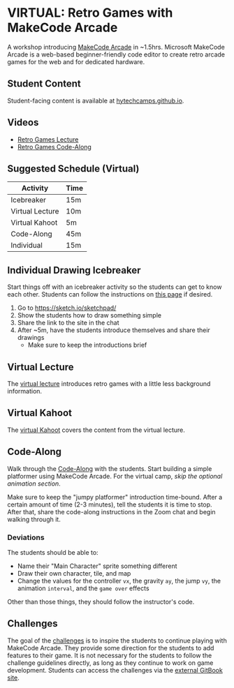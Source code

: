# VIRTUAL: Retro Games with MakeCode Arcade
A workshop introducing [MakeCode Arcade](https://arcade.makecode.com/) in ~1.5hrs. Microsoft MakeCode Arcade is a web-based beginner-friendly code editor to create retro arcade games for the web and for dedicated hardware.

## Student Content
Student-facing content is available at [hytechcamps.github.io](https://hytechcamps.github.io/retro-games).

## Videos
- [Retro Games Lecture](https://www.youtube.com/watch?v=Z9FmkPrxtHY&list=PL1P_sExxi-9NeogaTKc9lSzoUkqPuqHOT)
- [Retro Games Code-Along](https://www.youtube.com/watch?v=bzpnbTn7lOc&list=PL1P_sExxi-9NeogaTKc9lSzoUkqPuqHOT)

## Suggested Schedule (Virtual)

| Activity | Time |
|-|-|
| Icebreaker | 15m |
| Virtual Lecture | 10m |
| Virtual Kahoot | 5m |
| Code-Along | 45m |
| Individual | 15m |

## Individual Drawing Icebreaker
Start things off with an icebreaker activity so the students can get to know each other. Students can follow the instructions on [this page](Icebreaker.md) if desired.

1. Go to https://sketch.io/sketchpad/
1. Show the students how to draw something simple
1. Share the link to the site in the chat
1. After ~5m, have the students introduce themselves and share their drawings
    - Make sure to keep the introductions brief

## Virtual Lecture
The [virtual lecture](RetroGamesVirtual.pptx) introduces retro games with a little less background information.

## Virtual Kahoot
The [virtual Kahoot](https://create.kahoot.it/share/duplicate-of-retro-games/12625252-42b6-4b7f-94d4-d0b61ac21f6c) covers the content from the virtual lecture.

## Code-Along
Walk through the [Code-Along](CodeAlong.md) with the students. Start building a simple platformer using MakeCode Arcade. For the virtual camp, _skip the optional animation section_.

Make sure to keep the "jumpy platformer" introduction time-bound. After a certain amount of time (2-3 minutes), tell the students it is time to stop. After that, share the code-along instructions in the Zoom chat and begin walking through it.

### Deviations
The students should be able to:

- Name their "Main Character" sprite something different
- Draw their own character, tile, and map
- Change the values for the controller `vx`, the gravity `ay`, the jump `vy`, the animation `interval`, and the `game over` effects

Other than those things, they should follow the instructor's code.

## Challenges
The goal of the [challenges](Challenges.md) is to inspire the students to continue playing with MakeCode Arcade. They provide some direction for the students to add features to their game. It is not necessary for the students to follow the challenge guidelines directly, as long as they continue to work on game development. Students can access the challenges via the [external GitBook site](https://hytechcamps.github.io/retro-games/Challenges.html).